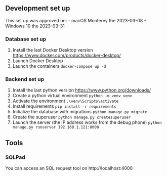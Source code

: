 ## Development set up

This set up was approved on:
    - macOS Monterey the 2023-03-08
    - Windows 10 the 2023-03-31

### Database set up
1. Install the last Docker Desktop version
https://www.docker.com/products/docker-desktop/
2. Launch Docker Desktop
3. Launch the containers
`docker-compose up -d`

### Backend set up
1. Install the last python version
https://www.python.org/downloads/
2. Create a python virtual environment
`python -m venv venv`
3. Activate the environment
`.\venv\Scripts\activate`
4. Install requirements
`pip install -r requirements`
5. Initialize the database with migrations
`python manage.py migrate`
5. Create the superuser
`python manage.py createsuperuser`
5. Launch the server (the IP address works from the debug phone)
`python manage.py runserver 192.168.1.121:8000`

## Tools

### SQLPad

You can access an SQL request tool on http://localhost:4000 

